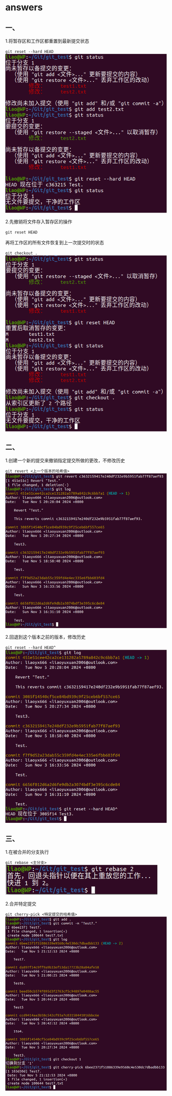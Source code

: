 # answers

## 一、
1.将暂存区和工作区都重置到最新提交状态

``git reset --hard HEAD``
![1.1](1.2.1.png)

2.先撤销将文件存入暂存区的操作

``git reset HEAD``

  再将工作区的所有文件恢复到上一次提交时的状态

``git checkout .``
![1.2](1.1.1.png)
  

## 二、
1.创建一个新的提交来撤销指定提交所做的更改，不修改历史

``git revert <上一个版本的哈希值>``
![2.1](2.2.1.png)

2.回退到这个版本之前的版本，修改历史

``git reset --hard HEAD^``
![2.2](2.1.1.png)

## 三、
1.在被合并的分支执行

``git rebase <主分支>``
![3.1](3.1.1.png)

2.合并特定提交

``git cherry-pick <特定提交的哈希值>``
![3.2](3.2.1.png)
